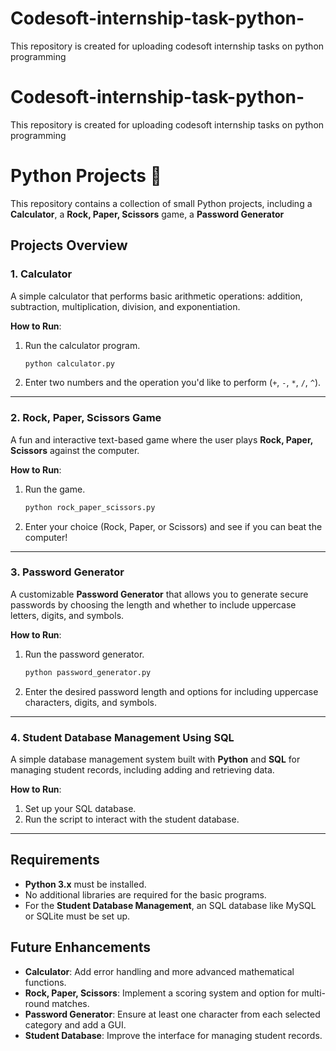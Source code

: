 # Codesoft-internship-task-python-
This repository is created for uploading codesoft internship tasks on python programming

# Codesoft-internship-task-python-
This repository is created for uploading codesoft internship tasks on python programming

# Python Projects 🐍

This repository contains a collection of small Python projects, including a **Calculator**, a **Rock, Paper, Scissors** game, a **Password Generator**

## Projects Overview

### 1. **Calculator**
A simple calculator that performs basic arithmetic operations: addition, subtraction, multiplication, division, and exponentiation.

**How to Run**:

1. Run the calculator program.
    ```bash
    python calculator.py
    ```
2. Enter two numbers and the operation you'd like to perform (`+`, `-`, `*`, `/`, `^`).

---

### 2. **Rock, Paper, Scissors Game**
A fun and interactive text-based game where the user plays **Rock, Paper, Scissors** against the computer.

**How to Run**:
1. Run the game.
    ```bash
    python rock_paper_scissors.py
    ```
2. Enter your choice (Rock, Paper, or Scissors) and see if you can beat the computer!

---

### 3. **Password Generator**
A customizable **Password Generator** that allows you to generate secure passwords by choosing the length and whether to include uppercase letters, digits, and symbols.

**How to Run**:
1. Run the password generator.
    ```bash
    python password_generator.py
    ```
2. Enter the desired password length and options for including uppercase characters, digits, and symbols.

---

### 4. **Student Database Management Using SQL**
A simple database management system built with **Python** and **SQL** for managing student records, including adding and retrieving data.

**How to Run**:
1. Set up your SQL database.
2. Run the script to interact with the student database.

---

## Requirements
- **Python 3.x** must be installed.
- No additional libraries are required for the basic programs.
- For the **Student Database Management**, an SQL database like MySQL or SQLite must be set up.

## Future Enhancements
- **Calculator**: Add error handling and more advanced mathematical functions.
- **Rock, Paper, Scissors**: Implement a scoring system and option for multi-round matches.
- **Password Generator**: Ensure at least one character from each selected category and add a GUI.
- **Student Database**: Improve the interface for managing student records.


